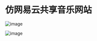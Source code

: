 # 仿网易云共享音乐网站

![image](https://user-images.githubusercontent.com/96444381/224327764-f49d8172-b679-42d0-bf49-addee2a9572a.png)

![image](https://user-images.githubusercontent.com/96444381/224328257-f01573f2-ec13-43e5-a3b6-a2f7fe53d5f2.png)
